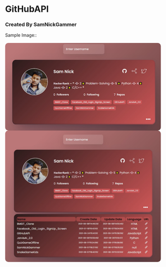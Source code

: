 # GitHubAPI
### Created By SamNickGammer


Sample Image:: </br></br>
<img src="DemoImage00.jpg" alt="DemoImage00" style="float: left; margin-right: 10px; border-radius: 10px;" />
<img src="DemoImage01.jpg" alt="DemoImage00" style="float: left; margin-right: 10px; border-radius: 10px;" />

